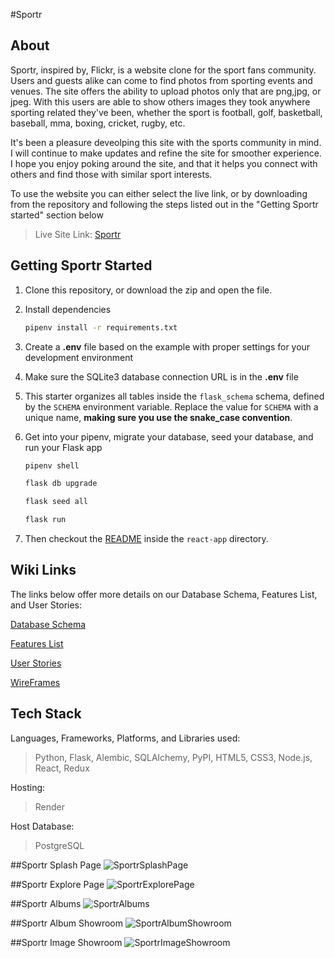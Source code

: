 #Sportr

## About

Sportr, inspired by, Flickr, is a website clone for the sport fans community. Users and guests alike can come to find photos from sporting events and venues. The site offers the ability to upload photos only that are png,jpg, or jpeg. With this users are able to show others images they took anywhere sporting related they've been, whether the sport is football, golf, basketball, baseball, mma, boxing, cricket, rugby, etc.

It's been a pleasure deveolping this site with the sports community in mind. I will continue to make updates and refine the site for smoother experience. I hope you enjoy poking around the site, and that it helps you connect with others and find those with similar sport interests.

To use the website you can either select the live link, or by downloading from the repository and following the steps listed out in the "Getting Sportr started" section below

>  Live Site Link: [Sportr](https://sportr.onrender.com)



## Getting Sportr Started
1. Clone this repository, or download the zip and open the file.

2. Install dependencies

      ```bash
      pipenv install -r requirements.txt
      ```

3. Create a **.env** file based on the example with proper settings for your
   development environment

4. Make sure the SQLite3 database connection URL is in the **.env** file

5. This starter organizes all tables inside the `flask_schema` schema, defined
   by the `SCHEMA` environment variable.  Replace the value for
   `SCHEMA` with a unique name, **making sure you use the snake_case
   convention**.

6. Get into your pipenv, migrate your database, seed your database, and run your Flask app

   ```bash
   pipenv shell
   ```

   ```bash
   flask db upgrade
   ```

   ```bash
   flask seed all
   ```

   ```bash
   flask run
   ```

7. Then checkout the [README](./react-app/README.md) inside the `react-app` directory.


## Wiki Links
The links below offer more details on our Database Schema, Features List, and User Stories:

[Database Schema](https://github.com/ChangeDL/Sportr/wiki/DATABASE-Schema)

[Features List](https://github.com/ChangeDL/Sportr/wiki/Features)

[User Stories](https://github.com/ChangeDL/Sportr/wiki/User-Stories)

[WireFrames](https://github.com/ChangeDL/Sportr/wiki/Wireframes)

## Tech Stack
Languages, Frameworks, Platforms, and Libraries used:

>  Python, Flask, Alembic, SQLAlchemy, PyPI, HTML5, CSS3, Node.js, React, Redux

Hosting:

>  Render

Host Database:

>  PostgreSQL



##Sportr Splash Page
![SportrSplashPage](https://user-images.githubusercontent.com/108757380/211228598-8ce0dc66-28e4-4978-a0e0-96f96c33d39a.png)

##Sportr Explore Page
![SportrExplorePage](https://user-images.githubusercontent.com/108757380/211228618-bfade152-6e20-49b4-8cef-f2b0f6b10888.png)

##Sportr Albums
![SportrAlbums](https://user-images.githubusercontent.com/108757380/211228631-d0cc961a-e8c7-4db9-bd8f-8be64a366334.png)

##Sportr Album Showroom
![SportrAlbumShowroom](https://user-images.githubusercontent.com/108757380/211228645-6f199d9d-eb37-452f-934f-d31c657183cd.png)

##Sportr Image Showroom
![SportrImageShowroom](https://user-images.githubusercontent.com/108757380/211228657-d8bf9479-fc45-4aa9-ac68-cae6112e8997.png)


